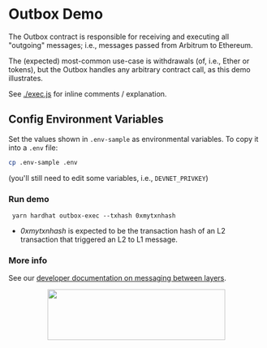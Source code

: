 # Outbox Demo

The Outbox contract is responsible for receiving and executing all "outgoing" messages; i.e., messages passed from Arbitrum to Ethereum.

The (expected) most-common use-case is withdrawals (of, i.e., Ether or tokens), but the Outbox handles any arbitrary contract call, as this demo illustrates.

See [./exec.js](./scripts/exec.js) for inline comments / explanation.

## Config Environment Variables

Set the values shown in `.env-sample` as environmental variables. To copy it into a `.env` file:

```bash
cp .env-sample .env
```

(you'll still need to edit some variables, i.e., `DEVNET_PRIVKEY`)

### Run demo

```
 yarn hardhat outbox-exec --txhash 0xmytxnhash
```

- _0xmytxnhash_ is expected to be the transaction hash of an L2 transaction that triggered an L2 to L1 message.

### More info

See our [developer documentation on messaging between layers](https://developer.offchainlabs.com/docs/l1_l2_messages).

<p align="center">
  <img width="350" height="100" src= "https://offchainlabs.com/wp-content/themes/offchain/images/home/footer/logo.svg" />
</p>
